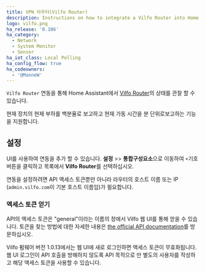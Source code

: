 ```yaml
---
title: VPN 라우터(Vilfo Router)
description: Instructions on how to integrate a Vilfo Router into Home Assistant.
logo: vilfo.png
ha_release: '0.106'
ha_category:
  - Network
  - System Monitor
  - Sensor
ha_iot_class: Local Polling
ha_config_flow: true
ha_codeowners:
  - '@ManneW'
---
```


`Vilfo Router` 연동을 통해 Home Assistant에서 [Vilfo Router](https://www.vilfo.com)의 상태를 관찰 할 수 있습니다.

현재 장치의 현재 부하를 백분율로 보고하고 현재 가동 시간을 분 단위로보고하는 기능을 지원합니다.

## 설정

UI를 사용하여 연동을 추가 할 수 있습니다. **설정** >> **통합구성요소**으로 이동하여 `+`기호 버튼을 클릭하고 목록에서 **Vilfo Router**를 선택하십시오.

연동을 설정하려면 API 액세스 토큰뿐만 아니라 라우터의 호스트 이름 또는 IP (`admin.vilfo.com`이 기본 호스트 이름임)가 필요합니다.

### 액세스 토큰 얻기

API의 액세스 토큰은 "general"이라는 이름의 창에서 Vilfo 웹 UI를 통해 얻을 수 있습니다. 토큰을 찾는 방법에 대한 자세한 내용은 [the official API documentation](https://www.vilfo.com/apidocs/#header-authorization)를 방문하십시오.

<div class="note warning">

Vilfo 펌웨어 버전 1.0.13에서는 웹 UI에 새로 로그인하면 액세스 토큰이 무효화됩니다. 웹 UI 로그인이 API 호출을 방해하지 않도록 API 목적으로 만 별도의 사용자를 작성하고 해당 액세스 토큰을 사용할 수 있습니다.

</div>
